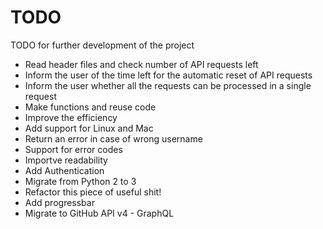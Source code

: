 # TODO


TODO for further development of the project

- Read header files and check number of API requests left
- Inform the user of the time left for the automatic reset of API requests 
- Inform the user whether all the requests can be processed in a single request
- Make functions and reuse code
- Improve the efficiency
- Add support for Linux and Mac
- Return an error in case of wrong username
- Support for error codes
- Importve readability
- Add Authentication
- Migrate from Python 2 to 3
- Refactor this piece of useful shit!
- Add progressbar
- Migrate to GitHub API v4 - GraphQL